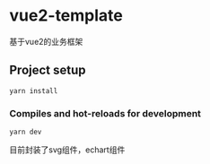 # vue2-template
基于vue2的业务框架

## Project setup
```
yarn install
```

### Compiles and hot-reloads for development
```
yarn dev
```
目前封装了svg组件，echart组件

